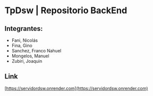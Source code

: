 # TpDsw | Repositorio BackEnd

## Integrantes:

- Fani, Nicolás
- Fina, Gino
- Sanchez, Franco Nahuel
- Mongelos, Manuel
- Zubiri, Joaquin

## Link
[https://servidordsw.onrender.com](https://servidordsw.onrender.com)
